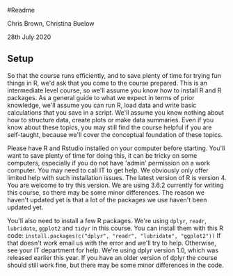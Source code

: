 #Readme

Chris Brown, Christina Buelow

28th July 2020

## Setup

So that the course runs efficiently, and to save plenty of time for trying fun things in R, we'd ask that you come to the course prepared.
This is an intermediate level course, so we'll assume you know how to install R and R packages. As a general guide to what we expect in terms of prior knowledge, we'll assume you can run R, load data and write basic calculations that you save in a script. We'll assume you know nothing about how to structure data, create plots or make data summaries. Even if you know about these topics, you may still find the course helpful if you are self-taught, because we'll cover the conceptual foundation of these topics.

Please have R and Rstudio installed on your computer before starting. You'll want to save plenty of time for doing this, it can be tricky on some computers, especially if you do not have 'admin' permission on a work computer. You may need to call IT to get help. We obviously only offer limited help with such installation issues.
The latest version of R is version 4. You are welcome to try this version. We are using 3.6.2 currently for writing this course, so there may be some minor differences. The reason we haven't updated yet is that a lot of the packages we use haven't been updated yet.

You'll also need to install a few R packages. We're using `dplyr`, `readr`, `lubridate`, `ggplot2` and `tidyr` in this course. You can install them with this R code:
`install.packages(c("dplyr", "readr", "lubridate", "ggplot2"))`
If that doesn't work email us with the error and we'll try to help. Otherwise, see your IT department for help.
We're using dplyr version 1.0, which was released earlier this year. If you have an older version of dplyr the course should still work fine, but there may be some minor differences in the code.
